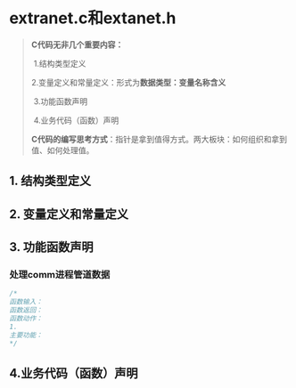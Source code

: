 # extranet.c和extanet.h

>**C代码无非几个重要内容：**
>
>​	1.结构类型定义
>
>​	2.变量定义和常量定义：形式为**数据类型：变量名称含义**
>
>​	3.功能函数声明
>
>​	4.业务代码（函数）声明
>
>**C代码的编写思考方式**：指针是拿到值得方式。两大板块：如何组织和拿到值、如何处理值。

## 1. 结构类型定义





## 2. 变量定义和常量定义





## 3. 功能函数声明

### 处理comm进程管道数据

```c
/*
函数输入：
函数返回：
函数动作：
1.
主要功能：
*/


```





## 4.业务代码（函数）声明

